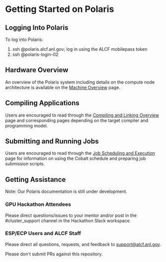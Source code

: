 # Getting Started on Polaris

## Logging Into Polaris

To log into Polaris:

1. ssh <username>@polaris.alcf.anl.gov; log in using the ALCF mobilepass token
2. ssh <username>@polaris-login-02

## Hardware Overview

An overview of the Polaris system including details on the compute node architecture is available on the [Machine Overview](./hardware-overview/machine-overview.md) page.

## Compiling Applications

Users are encouraged to read through the [Compiling and Linking Overview](./compiling-and-linking/compiling-and-linking-overview.md) page and corresponding pages depending on the target compiler and programming model.

## Submitting and Running Jobs

Users are encouraged to read through the [Job Scheduling and Execution](./queuing-and-running-jobs/job-and-queue-scheduling.md) page for information on using the Cobalt schedule and preparing job submission scripts.

## Getting Assistance

Note: Our Polaris documentation is still under development.

### GPU Hackathon Attendees

Please direct questions/issues to your mentor and/or post in the #cluster_support channel in the Hackathon Slack workspace.


### ESP/ECP Users and ALCF Staff

Please direct all questions, requests, and feedback to support@alcf.anl.gov.

Please don't submit PRs against this repository.